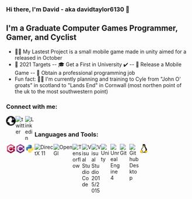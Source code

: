 
### Hi there, I'm David - aka davidtaylor6130 👋

## I'm a Graduate Computer Games Programmer, Gamer, and Cyclist
- 👨‍💻 My Lastest Project is a small mobile game made in unity aimed for a released in October
- 🎯 2021 Targets
    -- 🎓 Get a First in University ✔️
    -- 📱 Release a Mobile Game
    -- 👔 Obtain a professional programming job
- Fun fact: 🚵🏽 I'm currently planning and training to Cyle from "John O' groats" in scotland to "Lands End" in Cornwall (most northen point of the uk to the most southwestern point)

### Connect with me:
[<img align="left" alt="davidtaylor6130.github.io" width="26px" src="https://raw.githubusercontent.com/iconic/open-iconic/master/svg/globe.svg" />][website]
[<img align="left" alt="twitter" width="26px" src="https://cdn.jsdelivr.net/npm/simple-icons@v3/icons/twitter.svg" />][twitter]
[<img align="left" alt="Linkedin" width="26px" src="https://cdn.jsdelivr.net/npm/simple-icons@v3/icons/linkedin.svg" />][Linkedin]

<br />

### Languages and Tools:

[<img  align="left"  alt="C++"  width="26px"  src="https://raw.githubusercontent.com/devicons/devicon/master/icons/cplusplus/cplusplus-original.svg"/>][C++]
[<img  align="left"  alt="C#"  width="26px"  src="https://raw.githubusercontent.com/devicons/devicon/master/icons/csharp/csharp-original.svg"  />][C#]
[<img  align="left"  alt="Python"  width="26px"  src="https://raw.githubusercontent.com/devicons/devicon/master/icons/python/python-original.svg"  />][Python]
[<img  align="left"  alt="DirectX 11"  width="52px"  src="https://logodix.com/logo/2187466.png"  />][DirectX11]
[<img  align="left"  alt="OpenGl"  width="52px"  src="https://logodix.com/logo/2190665.jpg"  />][OpenGl]
[<img  align="left"  alt="Tensorflow"  width="26px"  src="https://www.vectorlogo.zone/logos/tensorflow/tensorflow-icon.svg"  />][Tensorflow]

[<img  align="left"  alt="Visual Studio Code"  width="26px"  src="https://code.visualstudio.com/assets/images/code-stable.png"  />][VsCode]
[<img  align="left"  alt="Visual Studio 2015/2015"  width="26px"  src="https://visualstudio.microsoft.com/wp-content/uploads/2019/06/BrandVisualStudioWin2019-3.svg"  />][Vs2019]
[<img  align="left"  alt="Unity"  width="26px"  src="https://www.vectorlogo.zone/logos/unity3d/unity3d-icon.svg"  />][Unity]
[<img  align="left"  alt="Unreal Engine 4"  width="26px"  src="https://raw.githubusercontent.com/kenangundogan/fontisto/036b7eca71aab1bef8e6a0518f7329f13ed62f6b/icons/svg/brand/unreal-engine.svg"  />][UE4]

[<img  align="left"  alt="Git"  width="26px"  src="https://www.vectorlogo.zone/logos/git-scm/git-scm-icon.svg"  />][Git]
[<img  align="left"  alt="Github Desktop"  width="26px"  src="https://github.githubassets.com/images/modules/logos_page/GitHub-Mark.png"  />][GithubDesktop]
[<img  align="left"  alt="Linux"  width="26px"  src="https://raw.githubusercontent.com/devicons/devicon/master/icons/linux/linux-original.svg"  />][Linux]

[website]: https://davidtaylor6130.github.io/
[twitter]: https://twitter.com/DavidTaylor6130
[Linkedin]: https://www.linkedin.com/in/davidtaylor6130/
[C++]: https://www.w3schools.com/CPP/default.asp
[C#]: https://docs.microsoft.com/en-us/dotnet/csharp/
[Python]: https://www.python.org/
[DirectX11]: https://en.wikipedia.org/wiki/DirectX#DirectX_11
[OpenGl]: https://www.opengl.org//
[Tensorflow]: https://www.tensorflow.org/
[VsCode]: https://code.visualstudio.com/
[Vs2019]: https://visualstudio.microsoft.com/vs/
[Unity]: https://unity.com/
[UE4]: https://www.unrealengine.com/en-US/
[Git]: https://git-scm.com/
[GithubDesktop]: https://desktop.github.com/
[Linux]: https://ubuntu.com/
